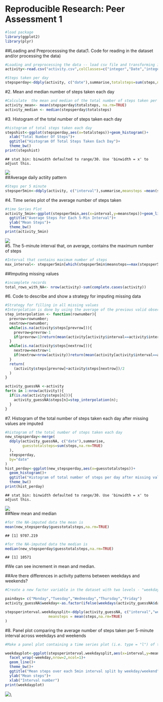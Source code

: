 # Reproducible Research: Peer Assessment 1
 




```r
#load package
library(ggplot2)
library(plyr)
```
##Loading and Preprocesssing the data(1. Code for reading in the dataset and/or processing the data)

```r
#Loading and preprocessing the data -- load csv file and transforming into suitable format
activity<-read.csv("activity.csv",colClasses=c("integer","Date","integer"))
```

```r
#Steps taken per day
stepsperday<-ddply(activity, c("date"),summarise,totalsteps=sum(steps,na.rm=TRUE))
```
#2. Mean and median number of steps taken each day

```r
#Calculate  the mean and median of the total number of steps taken per day              
activity_mean<- mean(stepsperday$totalsteps, na.rm=TRUE)
activity_median <- median(stepsperday$totalsteps)
```
#3. Histogram of the total number of steps taken each day

```r
#histogram of total steps taken each day
stepshist<-ggplot(stepsperday,aes(x=totalsteps))+geom_histogram()+
  xlab("Total Number Of Steps")+
  ggtitle("Histogram Of Total Steps Taken Each Day")+
  theme_bw()
print(stepshist)
```

```
## stat_bin: binwidth defaulted to range/30. Use 'binwidth = x' to adjust this.
```

![](figure/unnamed-chunk-5-1.png)\
##Average daily actiity pattern

```r
#Steps per 5 minute
stepsper5min<-ddply(activity, c("interval"),summarise,meansteps =mean(steps,na.rm=TRUE))
```
#4. Time series plot of the average number of steps taken

```r
#time Series Plot                   
activity_5min<-ggplot(stepsper5min,aes(x=interval,y=meansteps))+geom_line()+
  ggtitle("Average Steps For Each 5-Min Interval")+
  ylab("Mean Steps")+
  theme_bw()
print(activity_5min)
```

![](figure/unnamed-chunk-7-1.png)\
#5. The 5-minute interval that, on average, contains the maximum number of steps

```r
#Interval that contains maximum number of steps
max_interval<- stepsper5min[which(stepsper5min$meansteps==max(stepsper5min$meansteps)), "interval"]
```
##Imputing missing values

```r
#incomplete records
total_rows_with_NA<- nrow(activity)-sum(complete.cases(activity))
```
#6. Code to describe and show a strategy for imputing missing data

```r
#Strategy for filling in all missing values
#Interpolation is done by using the average of the previous valid observation and the next valid observation, or the average for the relevant 5-min interval if there is no valid #previous/next observation. This produces smooth activity-over-the-day lines for each #individual day, but is not very fast.
step_interpolation <- function(rownumber){
  prevrow=rownumber;
  nextrow=rownumber;
  while(is.na(activity$steps[prevrow])){
    prevrow=prevrow-1
    if(prevrow<1)return(mean(activity[activity$interval==activity$interval[rownumber],"steps"],na.rm=TRUE))
  }
  while(is.na(activity$steps[nextrow])){
    nextrow=nextrow+1
    if(nextrow>nrow(activity))return(mean(activity[activity$interval==activity$interval[rownumber],"steps"],na.rm=TRUE))
  }
  return(
    (activity$steps[prevrow]+activity$steps[nextrow])/2
  )
}

activity_guessNA <-activity
for(n in 1:nrow(activity)){
  if(is.na(activity$steps[n])){
    activity_guessNA$steps[n]=step_interpolation(n);
  }
}
```
#7. Histogram of the total number of steps taken each day after missing values are imputed

```r
#histogram of the total number of steps taken each day
new_stepsperday<-merge(
  ddply(activity_guessNA, c("date"),summarise,
        guesstotalsteps=sum(steps,na.rm=TRUE)
  ),
  stepsperday,
  by="date"
)
hist_perday<-ggplot(new_stepsperday,aes(x=guesstotalsteps))+
  geom_histogram()+
  ggtitle("Histogram of total number of steps per day after missing values imputed")+
  theme_bw()
print(hist_perday)
```

```
## stat_bin: binwidth defaulted to range/30. Use 'binwidth = x' to adjust this.
```

![](figure/unnamed-chunk-11-1.png)\
##New mean and median

```r
#for the NA-imputed data the mean is 
mean(new_stepsperday$guesstotalsteps,na.rm=TRUE)
```

```
## [1] 9707.219
```

```r
#for the NA-imputed data the median is
median(new_stepsperday$guesstotalsteps,na.rm=TRUE)
```

```
## [1] 10571
```
#We can see increment in mean and median.

##Are there differences in activity patterns between weekdays and weekends?

```r
#Create a new factor variable in the dataset with two levels - "weekday" and "weekend" #indicating whether a given date is a weekday or weekend day.

paindays= c("Monday","Tuesday","Wednesday","Thursday","Friday")
activity_guessNA$weekday<-as.factor(ifelse(weekdays(activity_guessNA$date)%in%paindays,"weekday","weekend"))

stepsperinterval.weekdaysplit<-ddply(activity_guessNA, c("interval","weekday"),summarise,
                    meansteps = mean(steps,na.rm=TRUE)
)
```
#8. Panel plot comparing the average number of steps taken per 5-minute interval across weekdays and weekends

```r
#Make a panel plot containing a time series plot (i.e. type = "l") of the 5-minute #interval (x-axis) and the average number of steps taken, averaged across all weekday days #or weekend days (y-axis).

weekdayplot<-ggplot(stepsperinterval.weekdaysplit,aes(x=interval,y=meansteps))+
  facet_wrap(~weekday,nrow=2,ncol=1)+
  geom_line()+
  theme_bw()+
  ggtitle("Mean steps over each 5min interval split by weekday/weekend")+
  ylab("Mean steps")+
  xlab("Interval number")
print(weekdayplot)
```

![](figure/unnamed-chunk-14-1.png)\
